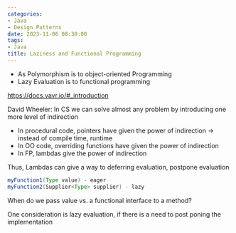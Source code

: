 ```yaml
---
categories:
- Java
- Design Patterns
date: 2023-11-06 08:30:00
tags:
- Java
title: Laziness and Functional Programming
---
```


* As Polymorphism is to object-oriented Programming
* Lazy Evaluation is to functional programming

https://docs.vavr.io/#_introduction

David Wheeler: In CS we can solve almost any problem by introducing
one more level of indirection

* In procedural code, pointers have given the power of indirection -> instead of
  compile time, runtime
* In OO code, overriding functions have given the power of indirection
* In FP, lambdas give the power of indirection

Thus, Lambdas can give a way to deferring evaluation, postpone evaluation

```java
myFunction1(Type value) - eager
myFunction2(Supplier<Type> supplier) - lazy
```

When do we pass value vs. a functional interface to a method?

One consideration is lazy evaluation, if there is a need to post poning the
implementation